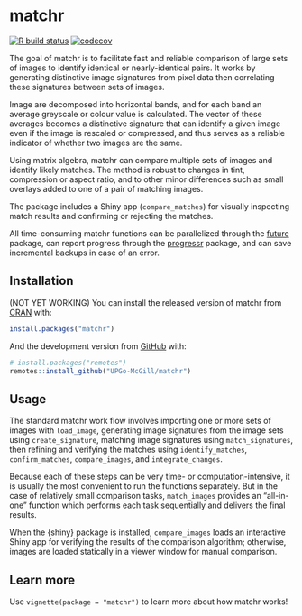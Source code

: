 
<!-- README.md is generated from README.Rmd. Please edit that file -->

# matchr

<!-- badges: start -->

[![R build
status](https://github.com/UPGo-McGill/matchr/workflows/R-CMD-check/badge.svg)](https://github.com/UPGo-McGill/matchr/actions)
[![codecov](https://codecov.io/gh/UPGo-McGill/matchr/branch/master/graph/badge.svg)](https://codecov.io/gh/UPGo-McGill/matchr)
<!-- badges: end -->

The goal of matchr is to facilitate fast and reliable comparison of
large sets of images to identify identical or nearly-identical pairs. It
works by generating distinctive image signatures from pixel data then
correlating these signatures between sets of images.

Image are decomposed into horizontal bands, and for each band an average
greyscale or colour value is calculated. The vector of these averages
becomes a distinctive signature that can identify a given image even if
the image is rescaled or compressed, and thus serves as a reliable
indicator of whether two images are the same.

Using matrix algebra, matchr can compare multiple sets of images and
identify likely matches. The method is robust to changes in tint,
compression or aspect ratio, and to other minor differences such as
small overlays added to one of a pair of matching images.

The package includes a Shiny app (`compare_matches`) for visually
inspecting match results and confirming or rejecting the matches.

All time-consuming matchr functions can be parallelized through the
[future](https://cran.r-project.org/web/packages/future/vignettes/future-1-overview.html)
package, can report progress through the
[progressr](https://cran.r-project.org/web/packages/progressr/vignettes/progressr-intro.html)
package, and can save incremental backups in case of an error.

## Installation

(NOT YET WORKING) You can install the released version of matchr from
[CRAN](https://CRAN.R-project.org) with:

``` r
install.packages("matchr")
```

And the development version from [GitHub](https://github.com/) with:

``` r
# install.packages("remotes")
remotes::install_github("UPGo-McGill/matchr")
```

## Usage

The standard matchr work flow involves importing one or more sets of
images with `load_image`, generating image signatures from the image
sets using `create_signature`, matching image signatures using
`match_signatures`, then refining and verifying the matches using
`identify_matches`, `confirm_matches`, `compare_images`, and
`integrate_changes`.

Because each of these steps can be very time- or computation-intensive,
it is usually the most convenient to run the functions separately. But
in the case of relatively small comparison tasks, `match_images`
provides an “all-in-one” function which performs each task sequentially
and delivers the final results.

When the {shiny} package is installed, `compare_images` loads an
interactive Shiny app for verifying the results of the comparison
algorithm; otherwise, images are loaded statically in a viewer window
for manual comparison.

## Learn more

Use `vignette(package = "matchr")` to learn more about how matchr
works\!
